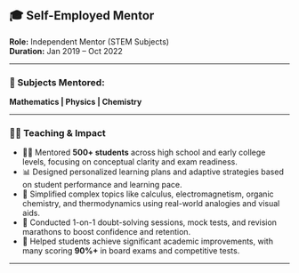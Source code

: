 ## 🎓 Self-Employed Mentor  
**Role:** Independent Mentor (STEM Subjects)  
**Duration:** Jan 2019 – Oct 2022   

---

### 📘 Subjects Mentored:  
**Mathematics | Physics | Chemistry**

---

### 👨‍🏫 Teaching & Impact  
- 🧑‍🎓 Mentored **500+ students** across high school and early college levels, focusing on conceptual clarity and exam readiness.  
- 📊 Designed personalized learning plans and adaptive strategies based on student performance and learning pace.  
- 🧠 Simplified complex topics like calculus, electromagnetism, organic chemistry, and thermodynamics using real-world analogies and visual aids.  
- 💬 Conducted 1-on-1 doubt-solving sessions, mock tests, and revision marathons to boost confidence and retention.  
- 🌟 Helped students achieve significant academic improvements, with many scoring **90%+** in board exams and competitive tests.

---